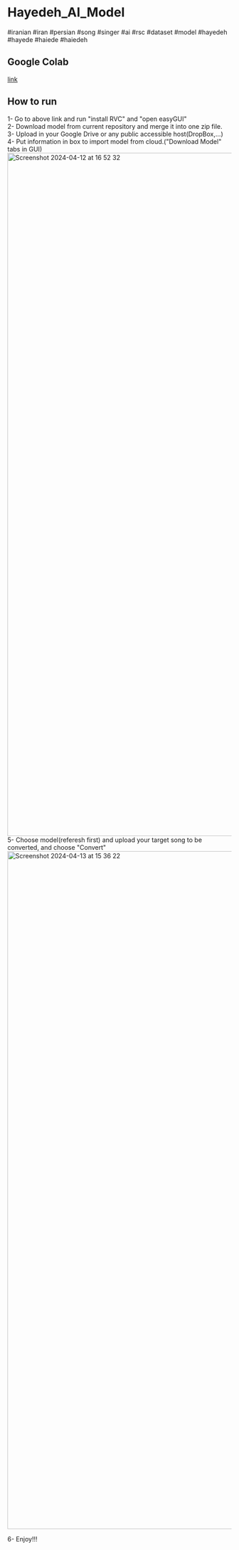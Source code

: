 # Hayedeh_AI_Model
#iranian #iran #persian #song #singer #ai #rsc #dataset #model #hayedeh #hayede #haiede #haiedeh

## Google Colab    
[link](https://www.youtube.com/redirect?event=video_description&redir_token=QUFFLUhqbWdWUWVPY01BdWlzVWI0dTNQSGNiV2hLQUgxd3xBQ3Jtc0trN21hMDhDZHhRenhIcktBN1lTaXFxa2ZLSnZKdms5cVE1R19GbWJ3M0ZBV3Q2UWhoNHZSaVFuWGdTT25CR2FQQ3dBTXh3VUxOVnZFbmtBMFZaNXlqNXBIdDBiOW44eXQ1eXVubkphbjNnMzJwRVRtOA&q=https%3A%2F%2Fcolab.research.google.com%2Fdrive%2F1r4IRL0UA7JEoZ0ZK8PKfMyTIBHKpyhcw&v=RjS7AKAXaEM)

## How to run   
1- Go to above link and run "install RVC" and "open easyGUI"   
2- Download model from current repository and merge it into one zip file.         
3- Upload in your Google Drive or any public accessible host(DropBox,...)      
4- Put information in box to import model from cloud.("Download Model" tabs in GUI)
<img width="1536" alt="Screenshot 2024-04-12 at 16 52 32" src="https://github.com/arash-hacker/Open_Hayedeh_AI_Model/assets/6451804/42cf6f10-f5f9-4777-8e1f-15c15f2e09ff">      
5- Choose model(referesh first) and upload your target song to be converted, and choose "Convert"      
<img width="1524" alt="Screenshot 2024-04-13 at 15 36 22" src="https://github.com/arash-hacker/Hayedeh_Vocal_AI_Model/assets/6451804/7fb2b5e4-04d5-4c15-afdf-5c7654362c86">     

6- Enjoy!!!      
